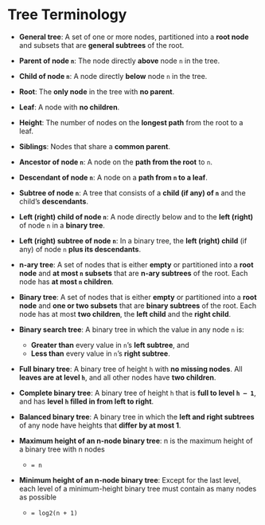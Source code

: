 # Tree Terminology

* **General tree**: A set of one or more nodes, partitioned into a **root node** and subsets that are **general subtrees** of the root.

* **Parent of node `n`**: The node directly **above** node `n` in the tree.

* **Child of node `n`**: A node directly **below** node `n` in the tree.

* **Root**: The **only node** in the tree with **no parent**.

* **Leaf**: A node with **no children**.

* **Height**: The number of nodes on the **longest path** from the root to a leaf.

* **Siblings**: Nodes that share a **common parent**.

* **Ancestor of node `n`**: A node on the **path from the root** to `n`.

* **Descendant of node `n`**: A node on a **path from `n` to a leaf**.

* **Subtree of node `n`**: A tree that consists of a **child (if any) of `n`** and the child’s **descendants**.

* **Left (right) child of node `n`**: A node directly below and to the **left (right)** of node `n` in a **binary tree**.

* **Left (right) subtree of node `n`**: In a binary tree, the **left (right) child** (if any) of node `n` **plus its descendants**.

* **n-ary tree**: A set of nodes that is either **empty** or partitioned into a **root node** and **at most `n` subsets** that are **n-ary subtrees** of the root. Each node has **at most `n` children**.

* **Binary tree**: A set of nodes that is either **empty** or partitioned into a **root node** and **one or two subsets** that are **binary subtrees** of the root. Each node has at most **two children**, the **left child** and the **right child**.

* **Binary search tree**: A binary tree in which the value in any node `n` is:
  * **Greater than** every value in `n`’s **left subtree**, and  
  * **Less than** every value in `n`’s **right subtree**.

* **Full binary tree**: A binary tree of height `h` with **no missing nodes**. All **leaves are at level `h`**, and all other nodes have **two children**.

* **Complete binary tree**: A binary tree of height `h` that is **full to level `h – 1`**, and has **level `h` filled in from left to right**.

* **Balanced binary tree**: A binary tree in which the **left and right subtrees** of any node have heights that **differ by at most 1**.

* **Maximum height of an n-node binary tree**: n is the maximum height of a binary tree with n nodes
  * `= n`

* **Minimum height of an n-node binary tree**: Except for the last level, each level of a minimum-height binary tree must contain as many nodes as possible
  * `= log2(n + 1)`
